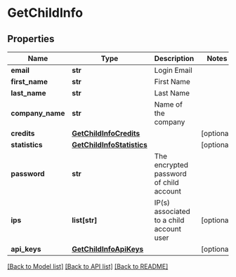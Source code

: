 # GetChildInfo

## Properties
Name | Type | Description | Notes
------------ | ------------- | ------------- | -------------
**email** | **str** | Login Email | 
**first_name** | **str** | First Name | 
**last_name** | **str** | Last Name | 
**company_name** | **str** | Name of the company | 
**credits** | [**GetChildInfoCredits**](GetChildInfoCredits.md) |  | [optional] 
**statistics** | [**GetChildInfoStatistics**](GetChildInfoStatistics.md) |  | [optional] 
**password** | **str** | The encrypted password of child account | 
**ips** | **list[str]** | IP(s) associated to a child account user | [optional] 
**api_keys** | [**GetChildInfoApiKeys**](GetChildInfoApiKeys.md) |  | [optional] 

[[Back to Model list]](../README.md#documentation-for-models) [[Back to API list]](../README.md#documentation-for-api-endpoints) [[Back to README]](../README.md)


